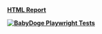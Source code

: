 <strong>[HTML Report](https://AzizShoev.github.io/b_dog_playwrigth/)<strong>  

[![BabyDoge Playwright Tests](https://github.com/AzizShoev/b_dog_playwrigth/actions/workflows/tests.yml/badge.svg)](https://github.com/AzizShoev/b_dog_playwrigth/actions/workflows/tests.yml)
